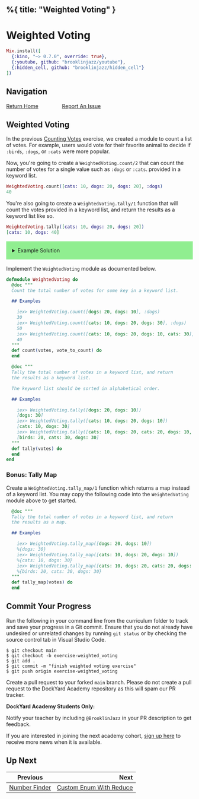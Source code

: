 %{
  title: "Weighted Voting"
}
---
# Weighted Voting

```elixir
Mix.install([
  {:kino, "~> 0.7.0", override: true},
  {:youtube, github: "brooklinjazz/youtube"},
  {:hidden_cell, github: "brooklinjazz/hidden_cell"}
])
```

## Navigation

[Return Home](../start.livemd)<span style="padding: 0 30px"></span>
[Report An Issue](https://github.com/DockYard-Academy/beta_curriculum/issues/new?assignees=&labels=&template=issue.md&title=)

## Weighted Voting

In the previous [Counting Votes](./counting_votes.livemd) exercise, we created a module to count a list of votes. For example, users would vote for their favorite animal to decide if `:birds`, `:dogs`, or `:cats` were more popular.

Now, you're going to create a `WeightedVoting.count/2` that can count the number of votes for a single value such as `:dogs` or `:cats`. provided in a keyword list.

<!-- livebook:{"force_markdown":true} -->

```elixir
WeightedVoting.count([cats: 10, dogs: 20, dogs: 20], :dogs)
40
```

You're also going to create a `WeightedVoting.tally/1` function that will count the votes provided in a keyword list, and return the results as a keyword list like so.

<!-- livebook:{"force_markdown":true} -->

```elixir
WeightedVoting.tally([cats: 10, dogs: 20, dogs: 20])
[cats: 10, dogs: 40]
```

<details style="background-color: lightgreen; padding: 1rem; margin: 1rem 0;">
<summary>Example Solution</summary>

```elixir
defmodule WeightedVoting do
  def count(votes, vote_to_count) do
    Enum.reduce(votes, 0, fn {key, value}, acc ->
      if key == vote_to_count do
        acc + value
      else
        acc
      end
    end)
  end

  def tally(votes) do
    Enum.reduce(votes, [], fn {key, vote_count}, acc ->
      Keyword.update(acc, key, vote_count, fn existing_value ->
        existing_value + vote_count
      end)
    end)
  end

  def tally_map(votes) do
    Enum.reduce(votes, %{}, fn {key, vote_count}, acc ->
      Map.update(acc, key, vote_count, fn existing_value ->
        existing_value + vote_count
      end)
    end)
  end
end
```

</details>

Implement the `WeightedVoting` module as documented below.

```elixir
defmodule WeightedVoting do
  @doc """
  Count the total number of votes for some key in a keyword list.

  ## Examples

    iex> WeightedVoting.count([dogs: 20, dogs: 10], :dogs)
    30
    iex> WeightedVoting.count([cats: 10, dogs: 20, dogs: 30], :dogs)
    50
    iex> WeightedVoting.count([cats: 10, dogs: 20, dogs: 10, cats: 30], :cats)
    40
  """
  def count(votes, vote_to_count) do
  end

  @doc """
  Tally the total number of votes in a keyword list, and return
  the results as a keyword list.

  The keyword list should be sorted in alphabetical order.

  ## Examples

    iex> WeightedVoting.tally([dogs: 20, dogs: 10])
    [dogs: 30]
    iex> WeightedVoting.tally([cats: 10, dogs: 20, dogs: 10])
    [cats: 10, dogs: 30]
    iex> WeightedVoting.tally([cats: 10, dogs: 20, cats: 20, dogs: 10, birds: 20])
    [birds: 20, cats: 30, dogs: 30]
  """
  def tally(votes) do
  end
end
```

### Bonus: Tally Map

Create a `WeightedVoting.tally_map/1` function which returns a map instead of a keyword list.
You may copy the following code into the `WeightedVoting` module above to get started.

<!-- livebook:{"force_markdown":true} -->

```elixir
  @doc """
  Tally the total number of votes in a keyword list, and return
  the results as a map.

  ## Examples

    iex> WeightedVoting.tally_map([dogs: 20, dogs: 10])
    %{dogs: 30}
    iex> WeightedVoting.tally_map([cats: 10, dogs: 20, dogs: 10])
    %{cats: 10, dogs: 30}
    iex> WeightedVoting.tally_map([cats: 10, dogs: 20, cats: 20, dogs: 10, birds: 20])
    %{birds: 20, cats: 30, dogs: 30}
  """
  def tally_map(votes) do
  end
```

## Commit Your Progress

Run the following in your command line from the curriculum folder to track and save your progress in a Git commit.
Ensure that you do not already have undesired or unrelated changes by running `git status` or by checking the source control tab in Visual Studio Code.

```
$ git checkout main
$ git checkout -b exercise-weighted_voting
$ git add .
$ git commit -m "finish weighted voting exercise"
$ git push origin exercise-weighted_voting
```

Create a pull request to your forked `main` branch. Please do not create a pull request to the DockYard Academy repository as this will spam our PR tracker.

**DockYard Academy Students Only:**

Notify your teacher by including `@BrooklinJazz` in your PR description to get feedback.

If you are interested in joining the next academy cohort, [sign up here](https://academy.dockyard.com/) to receive more news when it is available.

## Up Next

| Previous                                           | Next                                                                   |
| -------------------------------------------------- | ---------------------------------------------------------------------: |
| [Number Finder](../exercises/number_finder.livemd) | [Custom Enum With Reduce](../exercises/custom_enum_with_reduce.livemd) |

